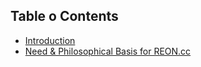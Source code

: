 ## Table o Contents

* [Introduction](introduction.md)
* [Need & Philosophical Basis for REON.cc](need.md)
